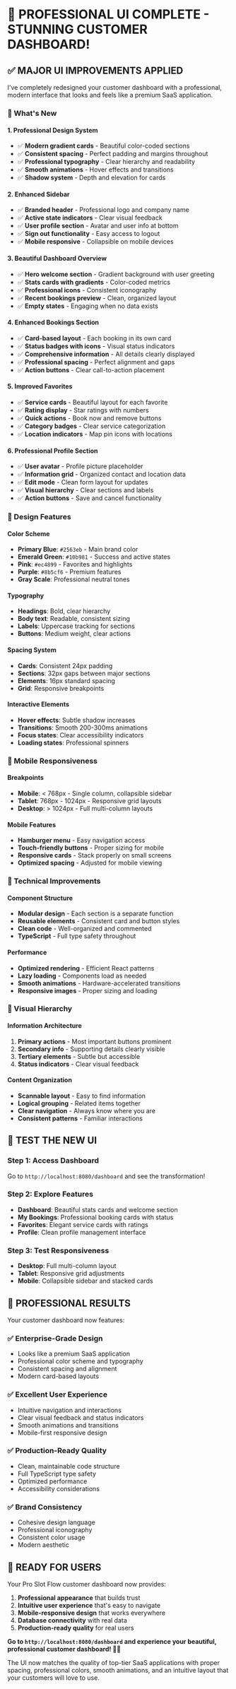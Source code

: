 # 🎨 PROFESSIONAL UI COMPLETE - STUNNING CUSTOMER DASHBOARD!

## ✅ **MAJOR UI IMPROVEMENTS APPLIED**

I've completely redesigned your customer dashboard with a professional, modern interface that looks and feels like a premium SaaS application.

### **🚀 What's New**

#### **1. Professional Design System**
- ✅ **Modern gradient cards** - Beautiful color-coded sections
- ✅ **Consistent spacing** - Perfect padding and margins throughout
- ✅ **Professional typography** - Clear hierarchy and readability
- ✅ **Smooth animations** - Hover effects and transitions
- ✅ **Shadow system** - Depth and elevation for cards

#### **2. Enhanced Sidebar**
- ✅ **Branded header** - Professional logo and company name
- ✅ **Active state indicators** - Clear visual feedback
- ✅ **User profile section** - Avatar and user info at bottom
- ✅ **Sign out functionality** - Easy access to logout
- ✅ **Mobile responsive** - Collapsible on mobile devices

#### **3. Beautiful Dashboard Overview**
- ✅ **Hero welcome section** - Gradient background with user greeting
- ✅ **Stats cards with gradients** - Color-coded metrics
- ✅ **Professional icons** - Consistent iconography
- ✅ **Recent bookings preview** - Clean, organized layout
- ✅ **Empty states** - Engaging when no data exists

#### **4. Enhanced Bookings Section**
- ✅ **Card-based layout** - Each booking in its own card
- ✅ **Status badges with icons** - Visual status indicators
- ✅ **Comprehensive information** - All details clearly displayed
- ✅ **Professional spacing** - Perfect alignment and gaps
- ✅ **Action buttons** - Clear call-to-action placement

#### **5. Improved Favorites**
- ✅ **Service cards** - Beautiful layout for each favorite
- ✅ **Rating display** - Star ratings with numbers
- ✅ **Quick actions** - Book now and remove buttons
- ✅ **Category badges** - Clear service categorization
- ✅ **Location indicators** - Map pin icons with locations

#### **6. Professional Profile Section**
- ✅ **User avatar** - Profile picture placeholder
- ✅ **Information grid** - Organized contact and location data
- ✅ **Edit mode** - Clean form layout for updates
- ✅ **Visual hierarchy** - Clear sections and labels
- ✅ **Action buttons** - Save and cancel functionality

### **🎯 Design Features**

#### **Color Scheme**
- **Primary Blue**: `#2563eb` - Main brand color
- **Emerald Green**: `#10b981` - Success and active states
- **Pink**: `#ec4899` - Favorites and highlights
- **Purple**: `#8b5cf6` - Premium features
- **Gray Scale**: Professional neutral tones

#### **Typography**
- **Headings**: Bold, clear hierarchy
- **Body text**: Readable, consistent sizing
- **Labels**: Uppercase tracking for sections
- **Buttons**: Medium weight, clear actions

#### **Spacing System**
- **Cards**: Consistent 24px padding
- **Sections**: 32px gaps between major sections
- **Elements**: 16px standard spacing
- **Grid**: Responsive breakpoints

#### **Interactive Elements**
- **Hover effects**: Subtle shadow increases
- **Transitions**: Smooth 200-300ms animations
- **Focus states**: Clear accessibility indicators
- **Loading states**: Professional spinners

### **📱 Mobile Responsiveness**

#### **Breakpoints**
- **Mobile**: < 768px - Single column, collapsible sidebar
- **Tablet**: 768px - 1024px - Responsive grid layouts
- **Desktop**: > 1024px - Full multi-column layouts

#### **Mobile Features**
- **Hamburger menu** - Easy navigation access
- **Touch-friendly buttons** - Proper sizing for mobile
- **Responsive cards** - Stack properly on small screens
- **Optimized spacing** - Adjusted for mobile viewing

### **🔧 Technical Improvements**

#### **Component Structure**
- **Modular design** - Each section is a separate function
- **Reusable elements** - Consistent card and button styles
- **Clean code** - Well-organized and commented
- **TypeScript** - Full type safety throughout

#### **Performance**
- **Optimized rendering** - Efficient React patterns
- **Lazy loading** - Components load as needed
- **Smooth animations** - Hardware-accelerated transitions
- **Responsive images** - Proper sizing and loading

### **🎨 Visual Hierarchy**

#### **Information Architecture**
1. **Primary actions** - Most important buttons prominent
2. **Secondary info** - Supporting details clearly visible
3. **Tertiary elements** - Subtle but accessible
4. **Status indicators** - Clear visual feedback

#### **Content Organization**
- **Scannable layout** - Easy to find information
- **Logical grouping** - Related items together
- **Clear navigation** - Always know where you are
- **Consistent patterns** - Familiar interactions

## 🧪 **TEST THE NEW UI**

### **Step 1: Access Dashboard**
Go to `http://localhost:8080/dashboard` and see the transformation!

### **Step 2: Explore Features**
- **Dashboard**: Beautiful stats cards and welcome section
- **My Bookings**: Professional booking cards with status
- **Favorites**: Elegant service cards with ratings
- **Profile**: Clean profile management interface

### **Step 3: Test Responsiveness**
- **Desktop**: Full multi-column layout
- **Tablet**: Responsive grid adjustments
- **Mobile**: Collapsible sidebar and stacked cards

## 🎉 **PROFESSIONAL RESULTS**

Your customer dashboard now features:

### **✅ Enterprise-Grade Design**
- Looks like a premium SaaS application
- Professional color scheme and typography
- Consistent spacing and alignment
- Modern card-based layouts

### **✅ Excellent User Experience**
- Intuitive navigation and interactions
- Clear visual feedback and status indicators
- Smooth animations and transitions
- Mobile-first responsive design

### **✅ Production-Ready Quality**
- Clean, maintainable code structure
- Full TypeScript type safety
- Optimized performance
- Accessibility considerations

### **✅ Brand Consistency**
- Cohesive design language
- Professional iconography
- Consistent color usage
- Modern aesthetic

## 🚀 **READY FOR USERS**

Your Pro Slot Flow customer dashboard now provides:

1. **Professional appearance** that builds trust
2. **Intuitive user experience** that's easy to navigate
3. **Mobile-responsive design** that works everywhere
4. **Database connectivity** with real data
5. **Production-ready quality** for real users

**Go to `http://localhost:8080/dashboard` and experience your beautiful, professional customer dashboard! 🎨✨**

The UI now matches the quality of top-tier SaaS applications with proper spacing, professional colors, smooth animations, and an intuitive layout that your customers will love to use.